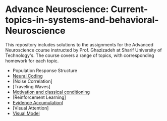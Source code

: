 # Advance Neuroscience: Current-topics-in-systems-and-behavioral-Neuroscience
This repository includes solutions to the assignments for the Advanced Neuroscience course instructed by Prof. Ghazizadeh at Sharif University of Technology's. The course covers a range of topics, with corresponding homework for each topic.
- Population Response Structure
- [Neural Coding](https://github.com/sajadahmadi14/Advance-Neuroscience-Current-topics-in-systems-and-behavioral-Neuroscience/tree/main/Neural_Coding)
- [Noise Correlation]
- [Traveling Waves]
- [Motivation and classical conditioning](https://github.com/sajadahmadi14/Advance-Neuroscience-Current-topics-in-systems-and-behavioral-Neuroscience/tree/main/Motivation_and_classical_conditioning)
- [Reinforcement Learning]
- [Evidence Accumulation](https://github.com/sajadahmadi14/Advance-Neuroscience-Current-topics-in-systems-and-behavioral-Neuroscience/tree/main/Evidence_Accumulation))
- [Visual Attention]
- [Visual Model](https://github.com/sajadahmadi14/Advance-Neuroscience-Current-topics-in-systems-and-behavioral-Neuroscience/tree/main/Visual_Model)
